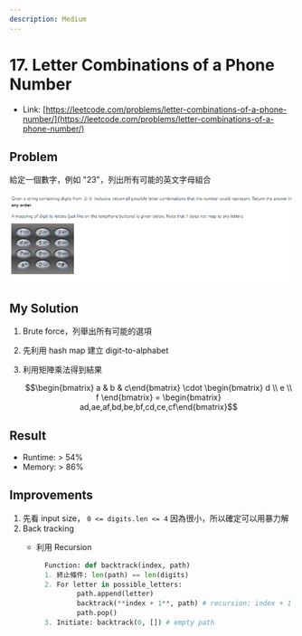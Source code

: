 ```yaml
---
description: Medium
---
```


# 17. Letter Combinations of a Phone Number

* Link: [https://leetcode.com/problems/letter-combinations-of-a-phone-number/](https://leetcode.com/problems/letter-combinations-of-a-phone-number/)

## Problem

給定一個數字，例如 "23"，列出所有可能的英文字母組合

![](../.gitbook/assets/untitled%20%281%29.png)

## My Solution

1. Brute force，列舉出所有可能的選項
2. 先利用 hash map 建立 digit-to-alphabet
3. 利用矩陣乘法得到結果

   $$\begin{bmatrix} a & b & c\end{bmatrix} \cdot \begin{bmatrix} d \\ e \\ f \end{bmatrix} = \begin{bmatrix} ad,ae,af,bd,be,bf,cd,ce,cf\end{bmatrix}$$

## Result

* Runtime: &gt; 54%
* Memory: &gt; 86%

## Improvements

1. 先看 input size， `0 <= digits.len <= 4`  因為很小，所以確定可以用暴力解
2. Back tracking
   * 利用 Recursion

     ```python
       Function: def backtrack(index, path)
       1. 終止條件: len(path) == len(digits)
       2. For letter in possible_letters:
               path.append(letter)
               backtrack(**index + 1**, path) # recursion: index + 1
               path.pop()
       3. Initiate: backtrack(0, []) # empty path
     ```

